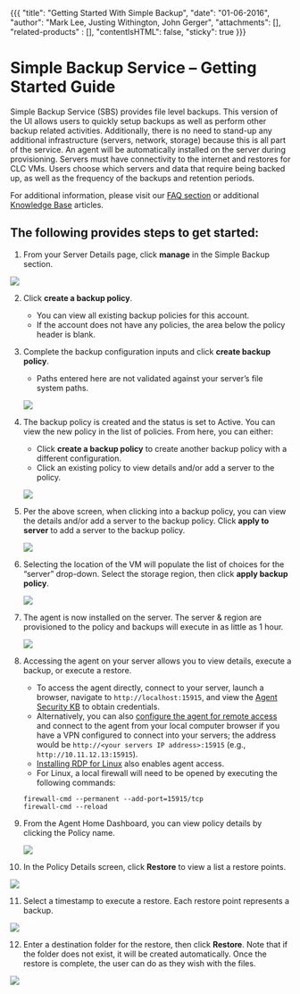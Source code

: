 {{{
  "title": "Getting Started With Simple Backup",
  "date": "01-06-2016",
  "author": "Mark Lee, Justing Withington, John Gerger",
  "attachments": [],
  "related-products" : [],
  "contentIsHTML": false,
  "sticky": true
}}}

Simple Backup Service – Getting Started Guide
=============================================================

Simple Backup Service (SBS) provides file level backups. This version of the UI allows users to quickly setup backups as well as perform other backup related activities. Additionally, there is no need to stand-up any additional infrastructure (servers, network, storage) because this is all part of the service. An agent will be automatically installed on the server during provisioning. Servers must have connectivity to the internet and restores for CLC VMs. Users choose which servers and data that require being backed up, as well as the frequency of the backups and retention periods.

For additional information, please visit our [FAQ section](./simple-backup-service-faqs.md) or additional [Knowledge Base](//www.ctl.io/knowledge-base/backup/#1) articles.

The following provides steps to get started:
--------------------------------------------

1. From your Server Details page, click **manage** in the Simple Backup section.

  ![](../images/backup/getting-started/image1.png)

2. Click **create a backup policy**.
   * You can view all existing backup policies for this account.
   * If the account does not have any policies, the area below the policy header is blank.

3. Complete the backup configuration inputs and click **create backup policy**.
   * Paths entered here are not validated against your server’s file system paths.

   ![](../images/backup/getting-started/image2.png)

4. The backup policy is created and the status is set to Active. You can view the new policy in the list of policies. From here, you can either:
   * Click **create a backup policy** to create another backup policy with a different configuration.
   * Click an existing policy to view details and/or add a server to the policy.

   ![](../images/backup/getting-started/image3.png)

5. Per the above screen, when clicking into a backup policy, you can view the details and/or add a server to the backup policy. Click **apply to server** to add a server to the backup policy.

   ![](../images/backup/getting-started/image4.png)

6. Selecting the location of the VM will populate the list of choices for the “server” drop-down. Select the storage region, then click **apply backup policy**.

   ![](../images/backup/getting-started/image5.png)

7. The agent is now installed on the server. The server & region are provisioned to the policy and backups will execute in as little as 1 hour.

   ![](../images/backup/getting-started/image6.png)

8. Accessing the agent on your server allows you to view details, execute a backup, or execute a restore.
   * To access the agent directly, connect to your server, launch a browser, navigate to `http://localhost:15915`, and view the [Agent Security KB](./sbs-agent-security.md) to obtain credentials.
   * Alternatively, you can also [configure the agent for remote access](./sbs-agent-security.md) and connect to the agent from your local computer browser if you have a VPN configured to connect into your servers; the address would be `http://<your servers IP address>:15915` (e.g., `http://10.11.12.13:15915`).
   * [Installing RDP for Linux](./linux-rdp.md) also enables agent access.
   * For Linux, a local firewall will need to be opened by executing the following commands:

   ```
   firewall-cmd --permanent --add-port=15915/tcp
   firewall-cmd --reload
   ```

9. From the Agent Home Dashboard, you can view policy details by clicking the Policy name.

   ![](../images/backup/getting-started/image8.png)

10. In the Policy Details screen, click **Restore** to view a list a restore points.

   ![](../images/backup/getting-started/image9.png)

11. Select a timestamp to execute a restore. Each restore point represents a backup.

   ![](../images/backup/getting-started/image10.png)

12. Enter a destination folder for the restore, then click **Restore**. Note that if the folder does not exist, it will be created automatically. Once the restore is complete, the user can do as they wish with the files.

   ![](../images/backup/getting-started/image11.png)
